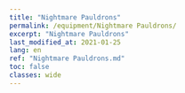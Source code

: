 ```yaml
---
title: "Nightmare Pauldrons"
permalink: /equipment/Nightmare Pauldrons/
excerpt: "Nightmare Pauldrons"
last_modified_at: 2021-01-25
lang: en
ref: "Nightmare Pauldrons.md"
toc: false
classes: wide
---
```


